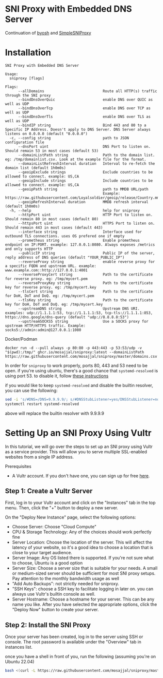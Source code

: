 SNI Proxy with Embedded DNS Server
==============

Continuation of [byosh](https://github.com/mosajjal/byosh) and [SimpleSNIProxy](https://github.com/ziozzang/SimpleSNIProxy)

Installation
============

```
SNI Proxy with Embedded DNS Server

Usage:
  sniproxy [flags]

Flags:
      --allDomains                           Route all HTTP(s) traffic through the SNI proxy
      --bindDnsOverQuic                      enable DNS over QUIC as well as UDP
      --bindDnsOverTcp                       enable DNS over TCP as well as UDP
      --bindDnsOverTls                       enable DNS over TLS as well as UDP
      --bindIP string                        Bind 443 and 80 to a Specific IP Address. Doesn't apply to DNS Server. DNS Server always listens on 0.0.0.0 (default "0.0.0.0")
  -c, --config string                        path to JSON configuration file
      --dnsPort uint                         DNS Port to listen on. Should remain 53 in most cases (default 53)
      --domainListPath string                Path to the domain list. eg: /tmp/domainlist.csv. Look at the example file for the format. 
      --domainListRefreshInterval duration   Interval to re-fetch the domain list (default 1h0m0s)
      --geoipExclude strings                 Exclude countries to be allowed to connect. example: US,CA
      --geoipInclude strings                 Include countries to be allowed to connect. example: US,CA
      --geoipPath string                     path to MMDB URL/path
                                             Example: https://raw.githubusercontent.com/Loyalsoldier/geoip/release/Country.mmdb
      --geoipRefreshInterval duration        MMDB refresh interval (default 1h0m0s)
  -h, --help                                 help for sniproxy
      --httpPort uint                        HTTP Port to listen on. Should remain 80 in most cases (default 80)
      --httpsPort uint                       HTTPS Port to listen on. Should remain 443 in most cases (default 443)
      --interface string                     Interface used for outbound TLS connections. uses OS prefered one if empty
      --prometheus string                    Enable prometheus endpoint on IP:PORT. example: 127.0.0.1:8080. Always exposes /metrics and only supports HTTP
      --publicIP string                      Public IP of the server, reply address of DNS queries (default "YOUR_PUBLIC_IP")
      --reverseProxy string                  enable reverse proxy for a specific FQDN and upstream URL. example: www.example.com::http://127.0.0.1:4001
      --reverseProxyCert string              Path to the certificate for reverse proxy. eg: /tmp/mycert.pem
      --reverseProxyKey string               Path to the certificate key for reverse proxy. eg: /tmp/mycert.key
      --tlsCert string                       Path to the certificate for DoH, DoT and DoQ. eg: /tmp/mycert.pem
      --tlsKey string                        Path to the certificate key for DoH, DoT and DoQ. eg: /tmp/mycert.key
      --upstreamDNS string                   Upstream DNS URI. examples: udp://1.1.1.1:53, tcp://1.1.1.1:53, tcp-tls://1.1.1.1:853, https://dns.google/dns-query (default "udp://8.8.8.8:53")
      --upstreamSOCKS5 string                Use a SOCKS proxy for upstream HTTP/HTTPS traffic. Example: socks5://admin:admin@127.0.0.1:1080
```      

Docker/Podman

```
docker run -d --pull always -p 80:80 -p 443:443 -p 53:53/udp -v "$(pwd):/tmp/" ghcr.io/mosajjal/sniproxy:latest --domainListPath https://raw.githubusercontent.com/mosajjal/sniproxy/master/domains.csv 
```

In order for `sniproxy` to work properly, ports 80, 443 and 53 need to be open. if you're using ubuntu, there's a good chance that `systemd-resolved` is using port 53. to disable it, follow [these instructions](https://gist.github.com/zoilomora/f7d264cefbb589f3f1b1fc2cea2c844c)

if you would like to keep `systemd-resolved` and disable the builtin resolver, you can use the following:
```bash
sed -i 's/#DNS=/DNS=9.9.9.9/; s/#DNSStubListener=yes/DNSStubListener=no/' /etc/systemd/resolved.conf 
systemctl restart systemd-resolved
```
above will replace the builtin resolver with 9.9.9.9


Setting Up an SNI Proxy Using Vultr
============

In this tutorial, we will go over the steps to set up an SNI proxy using Vultr as a service provider. This will allow you to serve multiple SSL-enabled websites from a single IP address.

Prerequisites
- A Vultr account. If you don't have one, you can sign up for free [here](https://www.vultr.com/?ref=9292202).

## Step 1: Create a Vultr Server
First, log in to your Vultr account and click on the "Instances" tab in the top menu. Then, click the "+" button to deploy a new server.

On the "Deploy New Instance" page, select the following options:

- Choose Server: Choose "Cloud Compute" 
- CPU & Storage Technology: Any of the choices should work perfectly fine
- Server Location: Choose the location of the server. This will affect the latency of your website, so it's a good idea to choose a location that is close to your target audience.
- Server Image: Any OS listed there is supported. If you're not sure what to choose, Ubuntu is a good option
- Server Size: Choose a server size that is suitable for your needs. A small or medium-sized server should be sufficient for most SNI proxy setups. Pay attention to the monthly bandwidth usage as well
- "Add Auto Backups": not strictly needed for sniproxy. 
- "SSH Keys": choose a SSH key to facilitate logging in later on. you can always use Vultr's builtin console as well. 
- Server Hostname: Choose a hostname for your server. This can be any name you like.
After you have selected the appropriate options, click the "Deploy Now" button to create your server.

## Step 2: Install the SNI Proxy
Once your server has been created, log in to the server using SSH or console. The root password is available under the "Overview" tab in instances list.

once you have a shell in front of you, run the following (assuming you're on Ubuntu 22.04)
```bash
bash <(curl -L https://raw.githubusercontent.com/mosajjal/sniproxy/master/install.sh)
```
